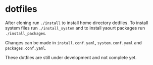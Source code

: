 # dotfiles

After cloning run `./install` to install home directory dotfiles.
To install system files run `./install_system` and to install yaourt packages run `./install_packages`.

Changes can be made in `install.conf.yaml`, `system.conf.yaml` and `packages.conf.yaml`.

These dotfiles are still under development and not complete yet.

